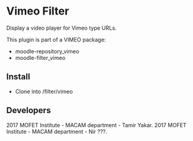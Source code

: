 # Vimeo Filter
Display a video player for Vimeo type URLs.

This plugin is part of a VIMEO package:
* moodle-repository_vimeo
* moodle-filter_vimeo

## Install
* Clone into /filter/vimeo

## Developers
2017 MOFET Institute - MACAM department - Tamir Yakar.
2017 MOFET Institute - MACAM department - Nir ???.
